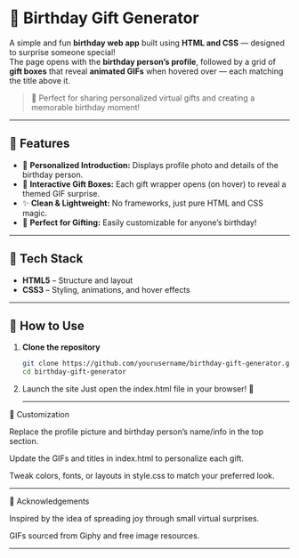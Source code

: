 # 🎁 Birthday Gift Generator

A simple and fun **birthday web app** built using **HTML and CSS** — designed to surprise someone special!  
The page opens with the **birthday person’s profile**, followed by a grid of **gift boxes** that reveal **animated GIFs** when hovered over — each matching the title above it.

> 🎉 Perfect for sharing personalized virtual gifts and creating a memorable birthday moment!

---

## 🌟 Features

- 🎂 **Personalized Introduction:** Displays profile photo and details of the birthday person.  
- 🎁 **Interactive Gift Boxes:** Each gift wrapper opens (on hover) to reveal a themed GIF surprise.  
- ✨ **Clean & Lightweight:** No frameworks, just pure HTML and CSS magic.  
- 💝 **Perfect for Gifting:** Easily customizable for anyone’s birthday!

---

## 🧠 Tech Stack

- **HTML5** – Structure and layout  
- **CSS3** – Styling, animations, and hover effects  

---

## 🚀 How to Use

1. **Clone the repository**
   ```bash
   git clone https://github.com/yourusername/birthday-gift-generator.git
   cd birthday-gift-generator
   ```
   
2. Launch the site
   Just open the index.html file in your browser! 🎈

   ---

🎨 Customization

Replace the profile picture and birthday person’s name/info in the top section.

Update the GIFs and titles in index.html to personalize each gift.

Tweak colors, fonts, or layouts in style.css to match your preferred look.

---

💬 Acknowledgements

Inspired by the idea of spreading joy through small virtual surprises.

GIFs sourced from Giphy
and free image resources.

---

